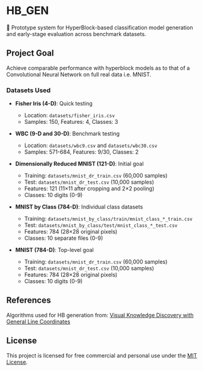# HB_GEN

🚧 Prototype system for HyperBlock-based classification model generation and early-stage evaluation across benchmark datasets.

## Project Goal

Achieve comparable performance with hyperblock models as to that of a Convolutional Neural Network on full real data i.e. MNIST.

### Datasets Used

- **Fisher Iris (4-D)**: Quick testing
  - Location: `datasets/fisher_iris.csv`
  - Samples: 150, Features: 4, Classes: 3

- **WBC (9-D and 30-D)**: Benchmark testing
  - Location: `datasets/wbc9.csv` and `datasets/wbc30.csv`
  - Samples: 571-684, Features: 9/30, Classes: 2

- **Dimensionally Reduced MNIST (121-D)**: Initial goal
  - Training: `datasets/mnist_dr_train.csv` (60,000 samples)
  - Test: `datasets/mnist_dr_test.csv` (10,000 samples)
  - Features: 121 (11×11 after cropping and 2×2 pooling)
  - Classes: 10 digits (0-9)

- **MNIST by Class (784-D)**: Individual class datasets
  - Training: `datasets/mnist_by_class/train/mnist_class_*_train.csv`
  - Test: `datasets/mnist_by_class/test/mnist_class_*_test.csv`
  - Features: 784 (28×28 original pixels)
  - Classes: 10 separate files (0-9)

- **MNIST (784-D)**: Top-level goal
  - Training: `datasets/mnist_dr_train.csv` (60,000 samples)
  - Test: `datasets/mnist_dr_test.csv` (10,000 samples)
  - Features: 784 (28×28 original pixels)
  - Classes: 10 digits (0-9)

## References

Algorithms used for HB generation from: [Visual Knowledge Discovery with General Line Coordinates](refs/VKD_with_GLC.pdf)

## License

This project is licensed for free commercial and personal use under the [MIT License](LICENSE).
